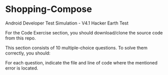 # Shopping-Compose

Android Developer Test Simulation - V4.1 Hacker Earth Test

For the Code Exercise section, you should download/clone the source code from this repo.

This section consists of 10 multiple-choice questions. To solve them correctly, you should:

For each question, indicate the file and line of code where the mentioned error is located.

